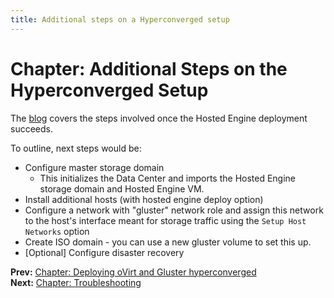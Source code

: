 ```yaml
---
title: Additional steps on a Hyperconverged setup
---
```


# Chapter: Additional Steps on the Hyperconverged Setup

The [blog](/blog/2017/04/up-and-running-with-ovirt-4.1-and-gluster-storage/) covers the steps involved once the Hosted Engine deployment succeeds.

To outline, next steps would be:

* Configure master storage domain
    * This initializes the Data Center and imports the Hosted Engine storage domain and Hosted Engine VM.
* Install additional hosts (with hosted engine deploy option)
* Configure a network with "gluster" network role and assign this network to the host's interface meant for storage traffic using the `Setup Host Networks` option
* Create ISO domain - you can use a new gluster volume to set this up.
* [Optional] Configure disaster recovery

**Prev:** [Chapter: Deploying oVirt and Gluster hyperconverged](../chap-Deploying_Hyperconverged) <br/>
**Next:** [Chapter: Troubleshooting](../chap-Troubleshooting)

